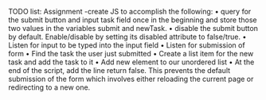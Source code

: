 TODO list: Assignment -create JS to accomplish the following:
• query for the submit button and input task field once in the beginning and store those two values in the variables submit and newTask.
• disable the submit button by default. Enable/disable by setting its disabled attribute to false/true.
• Listen for input to be typed into the input field
• Listen for submission of form
• Find the task the user just submitted
• Create a list item for the new task and add the task to it
• Add new element to our unordered list
• At the end of the script, add the line return false. This prevents the default submission of the form which involves either reloading the current page or redirecting to a new one.
